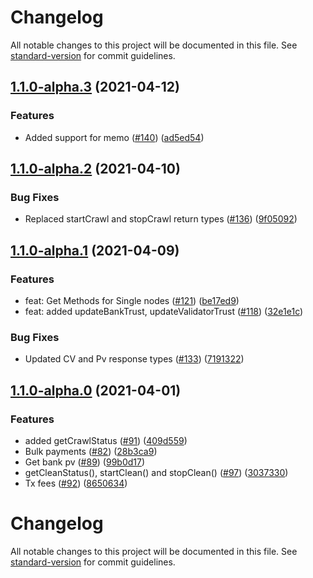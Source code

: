 # Changelog

All notable changes to this project will be documented in this file. See [standard-version](https://github.com/conventional-changelog/standard-version) for commit guidelines.

## [1.1.0-alpha.3](https://github.com/thenewboston-developers/thenewboston-js/compare/v1.1.0-alpha.2...v1.1.0-alpha.3) (2021-04-12)


### Features

* Added support for memo ([#140](https://github.com/thenewboston-developers/thenewboston-js/issues/140)) ([ad5ed54](https://github.com/thenewboston-developers/thenewboston-js/commit/ad5ed54efc1f09b0ec2525fc0255ab39ab1df61d))

## [1.1.0-alpha.2](https://github.com/thenewboston-developers/thenewboston-js/compare/v1.1.0-alpha.1...v1.1.0-alpha.2) (2021-04-10)


### Bug Fixes

* Replaced startCrawl and stopCrawl return types ([#136](https://github.com/thenewboston-developers/thenewboston-js/issues/136)) ([9f05092](https://github.com/thenewboston-developers/thenewboston-js/commit/9f05092d97e172eef5e1736a266795cfdc721632))

## [1.1.0-alpha.1](https://github.com/thenewboston-developers/thenewboston-js/compare/v1.1.0-alpha.0...v1.1.0-alpha.1) (2021-04-09)

### Features

* feat: Get Methods for Single nodes ([#121](https://github.com/thenewboston-developers/thenewboston-js/issues/121)) ([be17ed9](https://github.com/thenewboston-developers/thenewboston-js/commit/be17ed9d1f50d6a439bbfd4efb1506b324b384e0))
* feat: added updateBankTrust, updateValidatorTrust ([#118](https://github.com/thenewboston-developers/thenewboston-js/issues/118)) ([32e1e1c](https://github.com/thenewboston-developers/thenewboston-js/commit/32e1e1c2afd549bfde80ca4fccc29da55ab5ee32))

### Bug Fixes

* Updated CV and Pv response types ([#133](https://github.com/thenewboston-developers/thenewboston-js/issues/133)) ([7191322](https://github.com/thenewboston-developers/thenewboston-js/commit/7191322e956bc4e2ac4bf47c45a4a075917e8c0d))

## [1.1.0-alpha.0](https://github.com/thenewboston-developers/thenewboston-js/compare/v1.0.3...v1.1.0-alpha.0) (2021-04-01)


### Features

* added getCrawlStatus ([#91](https://github.com/thenewboston-developers/thenewboston-js/issues/91)) ([409d559](https://github.com/thenewboston-developers/thenewboston-js/commit/409d559513579d00a66a6b62fe73645f97d449c7))
* Bulk payments ([#82](https://github.com/thenewboston-developers/thenewboston-js/issues/82)) ([28b3ca9](https://github.com/thenewboston-developers/thenewboston-js/commit/28b3ca9f0633a185cb2be2e919637423615ece3d))
* Get bank pv ([#89](https://github.com/thenewboston-developers/thenewboston-js/issues/89)) ([99b0d17](https://github.com/thenewboston-developers/thenewboston-js/commit/99b0d17b34d9ed3fd85f3c88c00323fc58a1ea49))
* getCleanStatus(), startClean() and stopClean() ([#97](https://github.com/thenewboston-developers/thenewboston-js/issues/97)) ([3037330](https://github.com/thenewboston-developers/thenewboston-js/commit/303733002c478e3e09b38f531a4c5791b632b446))
* Tx fees ([#92](https://github.com/thenewboston-developers/thenewboston-js/issues/92)) ([8650634](https://github.com/thenewboston-developers/thenewboston-js/commit/8650634454a78fbe2b53cdb55b3d118938cc8cf5))

# Changelog

All notable changes to this project will be documented in this file. See [standard-version](https://github.com/conventional-changelog/standard-version) for commit guidelines.
